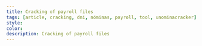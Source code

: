 ```yaml
---
title: Cracking of payroll files
tags: [article, cracking, dni, nóminas, payroll, tool, unominacracker]
style: 
color: 
description: Cracking of payroll files
---
```


